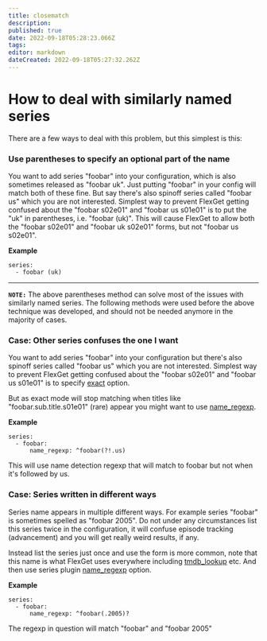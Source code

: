 ```yaml
---
title: closematch
description: 
published: true
date: 2022-09-18T05:28:23.066Z
tags: 
editor: markdown
dateCreated: 2022-09-18T05:27:32.262Z
---
```


# How to deal with similarly named series
There are a few ways to deal with this problem, but this simplest is this:

### Use parentheses to specify an optional part of the name
You want to add series "foobar" into your configuration, which is also sometimes released as "foobar uk". Just putting "foobar" in your config will match both of these fine. But say there's also spinoff series called "foobar us" which you are not interested. Simplest way to prevent FlexGet getting confused about the "foobar s02e01" and "foobar us s01e01" is to put the "uk" in parentheses, i.e. "foobar (uk)". This will cause FlexGet to allow both the "foobar s02e01" and "foobar uk s02e01" forms, but not "foobar us s02e01".

**Example**
```
series:
  - foobar (uk)
```
--------------
**`NOTE:`** The above parentheses method can solve most of the issues with similarly named series. The following methods were used before the above technique was developed, and should not be needed anymore in the majority of cases.
### Case: Other series confuses the one I want
You want to add series "foobar" into your configuration but there's also spinoff series called "foobar us" which you are not interested. Simplest way to prevent FlexGet getting confused about the "foobar s02e01" and "foobar us s01e01" is to specify [exact](/Plugins/series/exact) option.

But as exact mode will stop matching when titles like "foobar.sub.title.s01e01" (rare) appear you might want to use [name_regexp](/Plugins/series/regexps).

**Example**

```
series:
  - foobar:
      name_regexp: ^foobar(?!.us)
```

This will use name detection regexp that will match to foobar but not when it's followed by us.

### Case: Series written in different ways
Series name appears in multiple different ways. For example series "foobar" is sometimes spelled as "foobar 2005". Do not under any circumstances list this series twice in the configuration, it will confuse episode tracking (advancement) and you will get really weird results, if any.

Instead list the series just once and use the form is more common, note that this name is what FlexGet uses everywhere including [tmdb_lookup](/Plugins/tmdb_lookup) etc. And then use series plugin [name_regexp](/Plugins/series/regexps) option.

**Example**

```
series:
  - foobar:
      name_regexp: ^foobar(.2005)?
```

The regexp in question will match "foobar" and "foobar 2005"